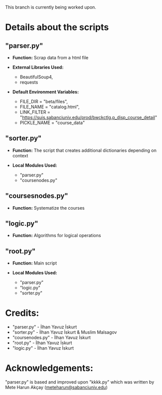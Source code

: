 This branch is currently being worked upon.

# Details about the scripts
## "parser.py"
* __Function:__ Scrap data from a html file

* __External Libraries Used:__
  * BeautifulSoup4, 
  * requests

* __Default Environment Variables:__
  * FILE_DIR = "beta/files",
  * FILE_NAME = "catalog.html",
  * LINK_FILTER = "https://suis.sabanciuniv.edu/prod/bwckctlg.p_disp_course_detail"
  * PICKLE_NAME = "course_data"

## "sorter.py"
* __Function:__ The script that creates additional dictionaries depending on context

* __Local Modules Used:__
  * "parser.py"
  * "coursenodes.py"

## "coursesnodes.py"
* __Function:__ Systematize the courses

## "logic.py"
* __Function:__ Algorithms for logical operations

## "root.py"
* __Function:__ Main script

* __Local Modules Used:__
  * "parser.py"
  * "logic.py"
  * "sorter.py"

# Credits:
* "parser.py" - İlhan Yavuz İskurt
* "sorter.py" - İlhan Yavuz İskurt & Muslim Malsagov
* "coursenodes.py" - İlhan Yavuz İskurt
* "root.py" - İlhan Yavuz İskurt
* "logic.py" - İlhan Yavuz İskurt

# Acknowledgements:
"parser.py" is based and improved upon "kkkk.py" which was written by Mete Harun Akçay (meteharun@sabanciuniv.edu)

